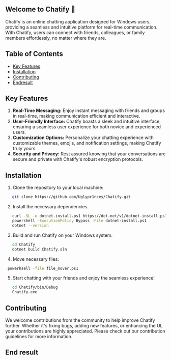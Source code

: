 ## Welcome to Chatify 🚀

Chatify is an online chatting application designed for Windows users, providing a seamless and intuitive platform for real-time communication. With Chatify, users can connect with friends, colleagues, or family members effortlessly, no matter where they are.

## Table of Contents
- [Key Features](#key-features)
- [Installation](#installation)
- [Contributing](#contributing)
-  [Endresult](#end-result)

## Key Features
1. **Real-Time Messaging:** Enjoy instant messaging with friends and groups in real-time, making communication efficient and interactive.
2. **User-Friendly Interface:** Chatify boasts a sleek and intuitive interface, ensuring a seamless user experience for both novice and experienced users.
3. **Customization Options:** Personalize your chatting experience with customizable themes, emojis, and notification settings, making Chatify truly yours.
4. **Security and Privacy:** Rest assured knowing that your conversations are secure and private with Chatify's robust encryption protocols.

## Installation

1. Clone the repository to your local machine:
```bash
   git clone https://github.com/Uglypr1nces/Chatify.git
```
2. Install the necessary dependencies.
```bash
   curl -SL -o dotnet-install.ps1 https://dot.net/v1/dotnet-install.ps1
   powershell -ExecutionPolicy Bypass -File dotnet-install.ps1
   dotnet --version
```
3. Build and run Chatify on your Windows system.
```bash
   cd Chatify
   dotnet build Chatify.sln
```
4. Move necessary files:
```bash
 powerhsell -file file_mover.ps1
```
5. Start chatting with your friends and enjoy the seamless experience!
```bash
   cd Chatify/bin/Debug
   Chatify.exe
```

## Contributing

We welcome contributions from the community to help improve Chatify further. Whether it's fixing bugs, adding new features, or enhancing the UI, your contributions are highly appreciated. Please check out our contribution guidelines for more information.


## End result
